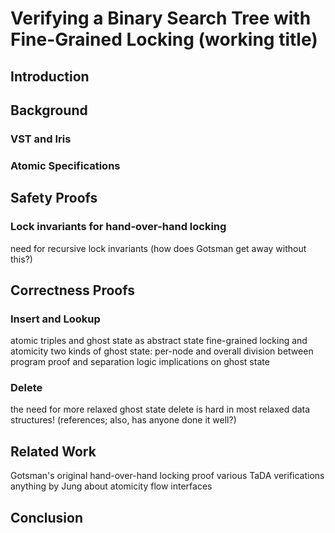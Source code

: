 # Verifying a Binary Search Tree with Fine-Grained Locking (working title)
## Introduction

## Background
### VST and Iris
### Atomic Specifications

## Safety Proofs
### Lock invariants for hand-over-hand locking
need for recursive lock invariants (how does Gotsman get away without this?)


## Correctness Proofs
### Insert and Lookup
atomic triples and ghost state as abstract state
fine-grained locking and atomicity
two kinds of ghost state: per-node and overall
division between program proof and separation logic implications on ghost state

### Delete
the need for more relaxed ghost state
delete is hard in most relaxed data structures! (references; also, has anyone done it well?)

## Related Work
Gotsman's original hand-over-hand locking proof
various TaDA verifications
anything by Jung about atomicity
flow interfaces

## Conclusion
